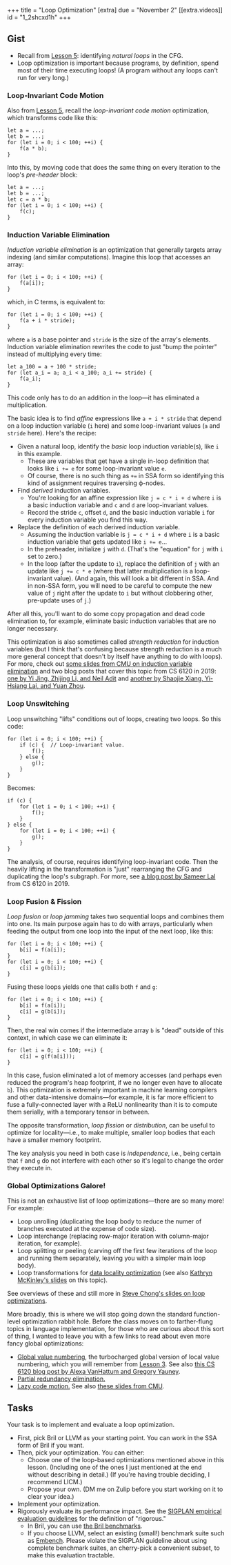 +++
title = "Loop Optimization"
[extra]
due = "November 2"
[[extra.videos]]
id = "1_2shcxd1h"
+++
## Gist

* Recall from [Lesson 5][l5]: identifying *natural loops* in the CFG.
* Loop optimization is important because programs, by definition, spend most of their time executing loops! (A program without any loops can't run for very long.)

### Loop-Invariant Code Motion

Also from [Lesson 5][l5], recall the *loop-invariant code motion* optimization, which transforms code like this:

    let a = ...;
    let b = ...;
    for (let i = 0; i < 100; ++i) {
        f(a * b);
    }

Into this, by moving code that does the same thing on every iteration to the loop's *pre-header* block:

    let a = ...;
    let b = ...;
    let c = a * b;
    for (let i = 0; i < 100; ++i) {
        f(c);
    }

### Induction Variable Elimination

*Induction variable elimination* is an optimization that generally targets array indexing (and similar computations).
Imagine this loop that accesses an array:

    for (let i = 0; i < 100; ++i) {
        f(a[i]);
    }

which, in C terms, is equivalent to:

    for (let i = 0; i < 100; ++i) {
        f(a + i * stride);
    }

where `a` is a base pointer and `stride` is the size of the array's elements.
Induction variable elimination rewrites the code to just "bump the pointer" instead of multiplying every time:

    let a_100 = a + 100 * stride;
    for (let a_i = a; a_i < a_100; a_i += stride) {
        f(a_i);
    }

This code only has to do an addition in the loop—it has eliminated a multiplication.

The basic idea is to find *affine* expressions like `a + i * stride` that depend on a loop induction variable (`i` here) and some loop-invariant values (`a` and `stride` here).
Here's the recipe:

* Given a natural loop, identify the *basic* loop induction variable(s), like `i` in this example.
    * These are variables that get have a single in-loop definition that looks like `i += e` for some loop-invariant value `e`.
    * Of course, there is no such thing as `+=` in SSA form so identifying this kind of assignment requires traversing ϕ-nodes.
* Find *derived* induction variables.
    * You're looking for an affine expression like `j = c * i + d` where `i` is a basic induction variable and `c` and `d` are loop-invariant values.
    * Record the stride `c`, offset `d`, and the basic induction variable `i` for every induction variable you find this way.
* Replace the definition of each derived induction variable.
    * Assuming the induction variable is `j = c * i + d` where `i` is a basic induction variable that gets updated like `i += e`…
    * In the preheader, initialize `j` with `d`. (That's the "equation" for `j` with `i` set to zero.)
    * In the loop (after the update to `i`), replace the definition of `j` with an update like `j += c * e` (where that latter multiplication is a loop-invariant value). (And again, this will look a bit different in SSA. And in non-SSA form, you will need to be careful to compute the new value of `j` right after the update to `i` but without clobbering other, pre-update uses of `j`.)

After all this, you'll want to do some copy propagation and dead code elimination to, for example, eliminate basic induction variables that are no longer necessary.

This optimization is also sometimes called *strength reduction* for induction variables (but I think that's confusing because strength reduction is a much more general concept that doesn't by itself have anything to do with loops).
For more, check out [some slides from CMU on induction variable elimination][cmu-iv] and two blog posts that cover this topic from CS 6120 in 2019:
[one by Yi Jing, Zhijing Li, and Neil Adit][jla]
and
[another by Shaojie Xiang, Yi-Hsiang Lai, and Yuan Zhou][xlz].

[jla]: https://www.cs.cornell.edu/courses/cs6120/2019fa/blog/loop-reduction/#strength-reduction
[xlz]: https://www.cs.cornell.edu/courses/cs6120/2019fa/blog/strength-reduction-pass-in-llvm/
[cmu-iv]: http://www.cs.cmu.edu/afs/cs/academic/class/15745-s19/www/lectures/L8-Induction-Variables.pdf

### Loop Unswitching

Loop unswitching "lifts" conditions out of loops, creating two loops.
So this code:

    for (let i = 0; i < 100; ++i) {
        if (c) {  // Loop-invariant value.
            f();
        } else {
            g();
        }
    }

Becomes:

    if (c) {
        for (let i = 0; i < 100; ++i) {
            f();
        }
    } else {
        for (let i = 0; i < 100; ++i) {
            g();
        }
    }

The analysis, of course, requires identifying loop-invariant code.
Then the heavily lifting in the transformation is "just" rearranging the CFG and duplicating the loop's subgraph.
For more, see [a blog post by Sameer Lal][sl] from CS 6120 in 2019.

[sl]: https://www.cs.cornell.edu/courses/cs6120/2019fa/blog/loop-unswitching/

### Loop Fusion & Fission

*Loop fusion* or *loop jamming* takes two sequential loops and combines them into one.
Its main purpose again has to do with arrays, particularly when feeding the output from one loop into the input of the next loop, like this:

    for (let i = 0; i < 100; ++i) {
        b[i] = f(a[i]);
    }
    for (let i = 0; i < 100; ++i) {
        c[i] = g(b[i]);
    }

Fusing these loops yields one that calls both `f` and `g`:

    for (let i = 0; i < 100; ++i) {
        b[i] = f(a[i]);
        c[i] = g(b[i]);
    }

Then, the real win comes if the intermediate array `b` is "dead" outside of this context, in which case we can eliminate it:

    for (let i = 0; i < 100; ++i) {
        c[i] = g(f(a[i]));
    }

In this case, fusion eliminated a lot of memory accesses (and perhaps even reduced the program's heap footprint, if we no longer even have to allocate `b`).
This optimization is extremely important in machine learning compilers and other data-intensive domains—for example, it is far more efficient to fuse a fully-connected layer with a ReLU nonlinearity than it is to compute them serially, with a temporary tensor in between.

The opposite transformation, *loop fission* or *distribution*, can be useful to optimize for locality—i.e., to make multiple, smaller loop bodies that each have a smaller memory footprint.

The key analysis you need in both case is *independence*, i.e., being certain that `f` and `g` do not interfere with each other so it's legal to change the order they execute in.

### Global Optimizations Galore!

This is not an exhaustive list of loop optimizations—there are so many more!
For example:

* Loop unrolling (duplicating the loop body to reduce the numer of branches executed at the expense of code size).
* Loop interchange (replacing row-major iteration with column-major iteration, for example).
* Loop splitting or peeling (carving off the first few iterations of the loop and running them separately, leaving you with a simpler main loop body).
* Loop transformations for [data locality optimization](https://dl.acm.org/doi/10.1145/233561.233564) (see also [Kathryn McKinley's slides](https://www.cs.utexas.edu/users/mckinley/380C/lecs/24.pdf) on this topic).

See overviews of these and still more in [Steve Chong's slides on loop optimizations](https://www.seas.harvard.edu/courses/cs153/2018fa/lectures/Lec19-Loop-Optimization-II.pdf).

More broadly, this is where we will stop going down the standard function-level optimization rabbit hole.
Before the class moves on to farther-flung topics in language implementation, for those who are curious about this sort of thing, I wanted to leave you with a few links to read about even more fancy global optimizations:

* [Global value numbering][gvn], the turbocharged global version of local value numbering, which you will remember from [Lesson 3][l3]. See also [this CS 6120 blog post by Alexa VanHattum and Gregory Yauney](https://www.cs.cornell.edu/courses/cs6120/2019fa/blog/global-value-numbering/).
* [Partial redundancy elimination.](https://en.wikipedia.org/wiki/Partial_redundancy_elimination)
* [Lazy code motion.](https://dl.acm.org/citation.cfm?id=143095.143136) See also [these slides from CMU](http://www.cs.cmu.edu/afs/cs/academic/class/15745-s19/www/lectures/L10-Lazy-Code-Motion.pdf).

## Tasks

Your task is to implement and evaluate a loop optimization.

* First, pick Bril or LLVM as your starting point. You can work in the SSA form of Bril if you want.
* Then, pick your optimization. You can either:
    * Choose one of the loop-based optimizations mentioned above in this lesson. (Including one of the ones I just mentioned at the end without describing in detail.) (If you're having trouble deciding, I recommend LICM.)
    * Propose your own. (DM me on Zulip before you start working on it to clear your idea.)
* Implement your optimization.
* Rigorously evaluate its performance impact. See the [SIGPLAN empirical evaluation guidelines][eeg] for the definition of "rigorous."
    * In Bril, you can use [the Bril benchmarks][bench].
    * If you choose LLVM, select an existing (small!) benchmark suite such as [Embench][]. Please violate the SIGPLAN guideline about using complete benchmark suites, an cherry-pick a convenient subset, to make this evaluation tractable.

[bench]: https://capra.cs.cornell.edu/bril/tools/bench.html
[l3]: @/lesson/3.md
[l5]: @/lesson/5.md
[embench]: https://www.embench.org
[eeg]: https://www.sigplan.org/Resources/EmpiricalEvaluation/
[gvn]: https://www.cs.tufts.edu/~nr/cs257/archive/keith-cooper/value-numbering.pdf
